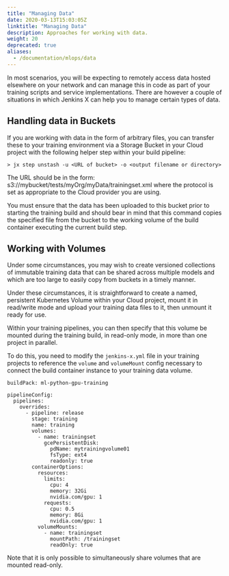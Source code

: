 ```yaml
---
title: "Managing Data"
date: 2020-03-13T15:03:05Z
linktitle: "Managing Data"
description: Approaches for working with data.
weight: 20
deprecated: true
aliases:
  - /documentation/mlops/data
---
```


In most scenarios, you will be expecting to remotely access data hosted elsewhere on your network and can manage this in code as part of your training scripts and service implementations. There are however a couple of situations in which Jenkins X can help you to manage certain types of data.

## Handling data in Buckets
If you are working with data in the form of arbitrary files, you can transfer these to your training environment via a Storage Bucket in your Cloud project with the following helper step within your build pipeline:

```
> jx step unstash -u <URL of bucket> -o <output filename or directory>
```

The URL should be in the form: s3://mybucket/tests/myOrg/myData/trainingset.xml where the protocol is set as appropriate to the Cloud provider you are using.

You must ensure that the data has been uploaded to this bucket prior to starting the training build and should bear in mind that this command copies the specified file from the bucket to the working volume of the build container executing the current build step.

## Working with Volumes
Under some circumstances, you may wish to create versioned collections of immutable training data that can be shared across multiple models and which are too large to easily copy from buckets in a timely manner.

Under these circumstances, it is straightforward to create a named, persistent Kubernetes Volume within your Cloud project, mount it in read/write mode and upload your training data files to it, then unmount it ready for use.

Within your training pipelines, you can then specify that this volume be mounted during the training build, in read-only mode, in more than one project in parallel.

To do this, you need to modify the `jenkins-x.yml` file in your training projects to reference the `volume` and `volumeMount` config necessary to connect the build container instance to your training data volume.

```
buildPack: ml-python-gpu-training

pipelineConfig:
  pipelines:
    overrides:
      - pipeline: release
        stage: training
        name: training
        volumes:
          - name: trainingset
            gcePersistentDisk:
              pdName: mytrainingvolume01
              fsType: ext4
              readonly: true
        containerOptions:
          resources:
            limits:
              cpu: 4
              memory: 32Gi
              nvidia.com/gpu: 1
            requests:
              cpu: 0.5
              memory: 8Gi
              nvidia.com/gpu: 1
          volumeMounts:
            - name: trainingset
              mountPath: /trainingset
              readOnly: true 
```
Note that it is only possible to simultaneously share volumes that are mounted read-only.